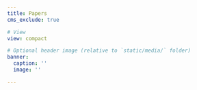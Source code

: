```yaml
---
title: Papers
cms_exclude: true

# View
view: compact

# Optional header image (relative to `static/media/` folder)
banner:
  caption: ''
  image: ''

---
```

